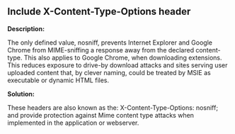 
Include X-Content-Type-Options header
-------

**Description:**

The only defined value, nosniff, prevents Internet Explorer and Google Chrome from
MIME-sniffing a response away from the declared content-type. 
This also applies to Google Chrome, when downloading extensions. 
This reduces exposure to drive-by download attacks and sites serving user uploaded 
content that, by clever naming, 
could be treated by MSIE as executable or dynamic HTML files.


**Solution:**

These headers are also known as the: X-Content-Type-Options: nosniff; 
and provide protection against Mime content type attacks when implemented in the 
application or webserver. 

	